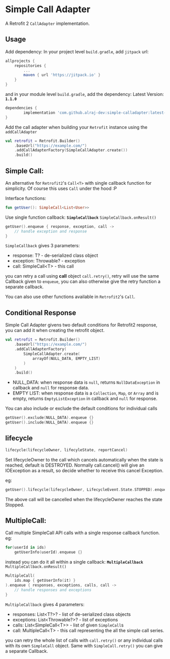 Simple Call Adapter
=

A Retrofit 2 `CallAdapter` implementation.

Usage
-

Add dependency:
In your project level `build.gradle`, add `jitpack` url:
```groovy
allprojects {
    repositories {
        ...
        maven { url 'https://jitpack.io' }
    }
}
```

and in your module level `build.gradle`, add the dependency:
Latest Version: **`1.1.0`**

```groovy
dependencies {
        implementation 'com.github.alraj-dev:simple-calladapter:latest-version'
}
```

Add the call adapter when building your `Retrofit` instance using the `addCallAdapter`

```kotlin
val retrofit = Retrofit.Builder()
    .baseUrl("https://example.com/")
    .addCallAdapterFactory(SimpleCallAdapter.create())
    .build()
```

Simple Call:
-

An alternative for `Retrofit2`'s `Call<T>` with single callback function for simplicity. Of course this uses `Call` under the hood :P

Interface functions:
```kotlin
fun getUser(): SimpleCall<List<User>>
```

Use single function callback: **`SimpleCallback`**
`SimpleCallback.onResult()`
```kotlin
getUser().enqueue { response, exception, call ->
	// handle exception and response
}
```
`SimpleCallback` gives 3 parameters:

- response: T? - de-serialized class object
- exception: Throwable? - exception
- call: SimpleCall\<T\> - this call

you can retry a call using **call** object `call.retry()`, retry will use the same Callback given to `enqueue`, you can also otherwise give the retry function a separate callback.

You can also use other functions available in `Retrofit2`'s `Call`.

Conditional Response
--------------------

Simple Call Adapter givens two default conditions for Retrofit2 response, you can add it when creating the retrofit object.

```kotlin
val retrofit = Retrofit.Builder()
    .baseUrl("https://example.com/")
    .addCallAdapterFactory(
        SimpleCallAdapter.create(
            arrayOf(NULL_DATA, EMPTY_LIST)
        )
    )
    .build()
```

- NULL_DATA: when response data is `null`, returns `NullDataException` in callback and `null` for response data.
- EMPTY LIST: when response data is a `Collection`, `Map`, or `Array` and is empty, returns `EmptyListException` in callback and `null` for response.

You can also include or exclude the default conditions for individual calls
```kotlin
getUser().exclude(NULL_DATA).enqueue {}
getUser().include(NULL_DATA).enqueue {}
```

lifecycle
-

```kotlin
lifecycle(lifecycleOwner, lifecyleState, reportCancel)
```
Set lifecycleOwner to the call which cancels automatically when the state is reached, default is DESTROYED.
Normally call.cancel() will give an IOException as a result, so decide whether to receive this cancel Exception.

eg:
```kotlin
getUser().lifecycle(lifecycleOwner, LifecycleEvent.State.STOPPED).enqueue {}
```

The above call will be cancelled when the lifecycleOwner reaches the state Stopped.

MultipleCall:
-

Call multiple SimpleCall API calls with a single response callback function.
eg:
```kotlin
for(userId in ids)
	getUserInfo(userId).enqueue {}
```

instead you can do it all within a single callback: **`MultipleCallback`**
`MultipleCallback.onResult()`
```kotlin
MultipleCall(
	ids.map { getUserInfo(it) }
).enqueue { responses, exceptions, calls, call ->
	// handle responses and exceptions
}
```

`MultipleCallback` gives 4 parameters:

- responses: List<T?>? - list of de-serialized class objects
- exceptions: List<Throwable?>? - list of exceptions
- calls: List<SimpleCall\<T\>> - list of given `SimpleCall`s
- call: MultipleCall\<T\> - this call representing the all the simple call series.

you can retry the whole list of calls with `call.retry()` or any individual calls with its own `SimpleCall` object. Same with `SimpleCall.retry()` you can give a separate Callback.
